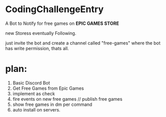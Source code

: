 # CodingChallengeEntry

A Bot to Notify for free games on **EPIC GAMES STORE**

new Storess eventually Following.

just invite the bot and create a channel called "free-games" where the bot has write permission, thats all.

# plan:
1. Basic Discord Bot
2. Get Free Games from Epic Games
3. implement as check
4. fire events on new free games // publish free games
5. show free games in dm per command
6. auto install on servers.